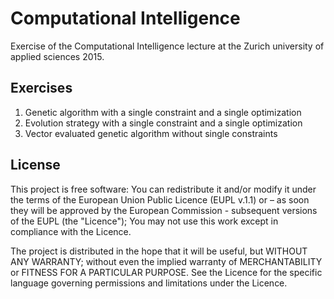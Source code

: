 # Computational Intelligence
Exercise of the Computational Intelligence lecture at the Zurich university of applied sciences 2015.

## Exercises 
1. Genetic algorithm with a single constraint and a single optimization
2. Evolution strategy with a single constraint and a single optimization
3. Vector evaluated genetic algorithm without single constraints 

## License
This project is free software: You can redistribute it and/or modify it under the terms of the European Union Public Licence (EUPL v.1.1) or – as soon they will be approved by the European Commission - subsequent versions of the EUPL (the "Licence"); You may not use this work except in compliance with the Licence.

The project is distributed in the hope that it will be useful, but WITHOUT ANY WARRANTY; without even the implied warranty of MERCHANTABILITY or FITNESS FOR A PARTICULAR PURPOSE. 
See the Licence for the specific language governing permissions and limitations under the Licence.
